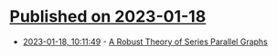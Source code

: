 # [Published on 2023-01-18](index.md)

* [2023-01-18, 10:11:49](https://news.ycombinator.com/item?id=34425132) - [A Robust Theory of Series Parallel Graphs](https://dl.acm.org/doi/pdf/10.1145/3571230)
